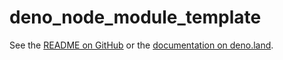 # deno_node_module_template

See the
[README on GitHub](https://github.com/EdJoPaTo/deno-node-module-template#readme)
or the
[documentation on deno.land](https://deno.land/x/deno-node-module-template?doc).
